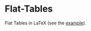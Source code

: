# Flat-Tables

Flat Tables in LaTeX (see the [example](https://media.githubusercontent.com/media/EagleoutIce/flat-tables/gh-pages/build/flat-tables.pdf)).
